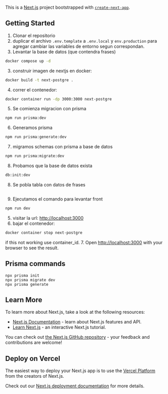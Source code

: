 This is a [Next.js](https://nextjs.org) project bootstrapped with [`create-next-app`](https://nextjs.org/docs/app/api-reference/cli/create-next-app).

## Getting Started

1. Clonar el repositorio
2. duplicar el archivo `.env.template` a `.env.local` y `env.production`  para agregar cambiar las variables de entorno segun correspondan.
3. Levantar la base de datos (que contendra frases)
```bash
docker compose up -d
```
3. construir imagen de nextjs en docker: 
```bash
docker build -t next-postgre .
```
4. correr el contenedor:
```bash
docker container run -dp 3000:3000 next-postgre
```
5. Se comienza migracion con prisma
```bash
npm run prisma:dev
```
6. Generamos prisma
```bash
npm run prisma:generate:dev
```
7.  migramos schemas con prisma a base de datos
```bash
npm run prisma:migrate:dev
```
8. Probamos que la base de datos exista
```bash
db:init:dev
```
8. Se pobla tabla con datos de frases
```bash

```
9. Ejecutamos el comando para levantar front
```bash
npm run dev
```
5. visitar la url: [http://localhost:3000](http://localhost:3000)
6.  bajar el contenedor:
```bash
docker container stop next-postgre
```
if this not working use container_id.
7.
Open [http://localhost:3000](http://localhost:3000) with your browser to see the result.

## Prisma commands
```
npx prisma init
npx prisma migrate dev
npx prisma generate
```

## Learn More

To learn more about Next.js, take a look at the following resources:

- [Next.js Documentation](https://nextjs.org/docs) - learn about Next.js features and API.
- [Learn Next.js](https://nextjs.org/learn) - an interactive Next.js tutorial.

You can check out [the Next.js GitHub repository](https://github.com/vercel/next.js) - your feedback and contributions are welcome!

## Deploy on Vercel

The easiest way to deploy your Next.js app is to use the [Vercel Platform](https://vercel.com/new?utm_medium=default-template&filter=next.js&utm_source=create-next-app&utm_campaign=create-next-app-readme) from the creators of Next.js.

Check out our [Next.js deployment documentation](https://nextjs.org/docs/app/building-your-application/deploying) for more details.
